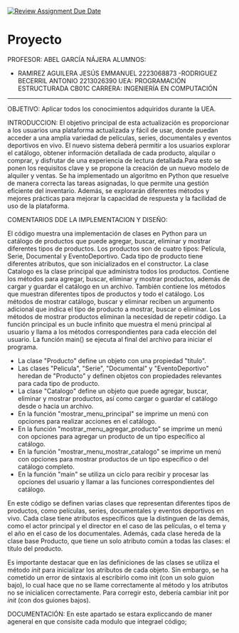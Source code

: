 [![Review Assignment Due Date](https://classroom.github.com/assets/deadline-readme-button-24ddc0f5d75046c5622901739e7c5dd533143b0c8e959d652212380cedb1ea36.svg)](https://classroom.github.com/a/LCXMIOgt)
# Proyecto

PROFESOR:  ABEL GARCÍA NÁJERA
ALUMNOS: 
- RAMIREZ AGUILERA JESÚS EMMANUEL 2223068873
 -RODRIGUEZ BECERRIL ANTONIO 2213026390
UEA: PROGRAMACIÓN ESTRUCTURADA CB01C
CARRERA: INGENIERÍA EN COMPUTACIÓN
**************************************************


OBJETIVO: Aplicar todos los conocimientos adquiridos durante la UEA.

INTRODUCCION: 
El objetivo principal de esta actualización es proporcionar a los usuarios una plataforma actualizada y fácil de usar, donde puedan acceder a una amplia variedad de películas, series, documentales y eventos deportivos en vivo. El nuevo sistema deberá permitir a los usuarios explorar el catálogo, obtener información detallada de cada producto, alquilar o comprar, y disfrutar de una experiencia de lectura detallada.Para esto se ponen  los requisitos clave y se propone la creación de un nuevo modelo de alquiler y ventas. Se ha implementado un algoritmo en Python que resuelve de manera correcta las tareas asignadas, lo que permite una gestión eficiente del inventario. Además, se explorarán diferentes métodos y mejores prácticas para mejorar la capacidad de respuesta y la facilidad de uso de la plataforma.

COMENTARIOS DDE LA IMPLEMENTACION Y DISEÑO: 

El código muestra una implementación de clases en Python para un catálogo de productos que puede agregar, buscar, eliminar y mostrar diferentes tipos de productos. Los productos son de cuatro tipos: Película, Serie, Documental y EventoDeportivo. Cada tipo de producto tiene diferentes atributos, que son inicializados en el constructor. 
La clase Catalogo es la clase principal que administra todos los productos. Contiene los métodos para agregar, buscar, eliminar y mostrar productos, además de cargar y guardar el catálogo en un archivo. También contiene los métodos que muestran diferentes tipos de productos y todo el catálogo.
Los métodos de mostrar catálogo, buscar y eliminar reciben un argumento adicional que indica el tipo de producto a mostrar, buscar o eliminar. Los métodos de mostrar productos eliminan la necesidad de repetir código.
La función principal es un bucle infinito que muestra el menú principal al usuario y llama a los métodos correspondientes para cada elección del usuario. La función main() se ejecuta al final del archivo para iniciar el programa.
- La clase "Producto" define un objeto con una propiedad "titulo".
- Las clases "Pelicula", "Serie", "Documental" y "EventoDeportivo" heredan de "Producto" y definen objetos con propiedades relevantes para cada tipo de producto.
- La clase "Catalogo" define un objeto que puede agregar, buscar, eliminar y mostrar productos, así como cargar o guardar el catálogo desde o hacia un archivo.
- En la función "mostrar_menu_principal" se imprime un menú con opciones para realizar acciones en el catálogo.
- En la función "mostrar_menu_agregar_producto" se imprime un menú con opciones para agregar un producto de un tipo específico al catálogo.
- En la función "mostrar_menu_mostrar_catalogo" se imprime un menú con opciones para mostrar productos de un tipo específico o del catálogo completo.
- En la función "main" se utiliza un ciclo para recibir y procesar las opciones del usuario y llamar a las funciones correspondientes del catálogo.

En este código se definen varias clases que representan diferentes tipos de productos, como películas, series, documentales y eventos deportivos en vivo. Cada clase tiene atributos específicos que la distinguen de las demás, como el actor principal y el director en el caso de las películas, o el tema y el año en el caso de los documentales. Además, cada clase hereda de la clase base Producto, que tiene un solo atributo común a todas las clases: el título del producto.

Es importante destacar que en las definiciones de las clases se utiliza el método _init_ para inicializar los atributos de cada objeto. Sin embargo, se ha cometido un error de sintaxis al escribirlo como init (con un solo guion bajo), lo cual hace que no se llame correctamente al método y los atributos no se inicialicen correctamente. Para corregir esto, debería cambiar init por _init_ (con dos guiones bajos).

DOCUMENTACIÓN: 
En este apartado se estara expliccando de maner ageneral en que consisite cada modulo que integrael código; 

